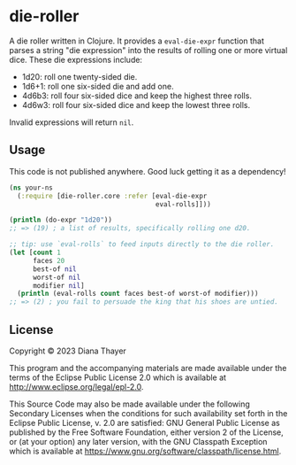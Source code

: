 # die-roller

A die roller written in Clojure. It provides a `eval-die-expr` function that parses a string "die expression" into the results of rolling one or more virtual dice. These die expressions include:

- 1d20: roll one twenty-sided die.
- 1d6+1: roll one six-sided die and add one.
- 4d6b3: roll four six-sided dice and keep the highest three rolls.
- 4d6w3: roll four six-sided dice and keep the lowest three rolls.

Invalid expressions will return `nil`.

## Usage

This code is not published anywhere.
Good luck getting it as a dependency!

```clojure
(ns your-ns
  (:require [die-roller.core :refer [eval-die-expr
                                     eval-rolls]]))

(println (do-expr "1d20"))
;; => (19) ; a list of results, specifically rolling one d20.

;; tip: use `eval-rolls` to feed inputs directly to the die roller.
(let [count 1
      faces 20
      best-of nil
      worst-of nil
      modifier nil]
  (println (eval-rolls count faces best-of worst-of modifier)))
;; => (2) ; you fail to persuade the king that his shoes are untied.
```

## License

Copyright © 2023 Diana Thayer

This program and the accompanying materials are made available under the
terms of the Eclipse Public License 2.0 which is available at
http://www.eclipse.org/legal/epl-2.0.

This Source Code may also be made available under the following Secondary
Licenses when the conditions for such availability set forth in the Eclipse
Public License, v. 2.0 are satisfied: GNU General Public License as published by
the Free Software Foundation, either version 2 of the License, or (at your
option) any later version, with the GNU Classpath Exception which is available
at https://www.gnu.org/software/classpath/license.html.
